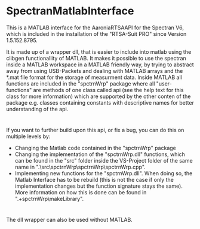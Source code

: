 # SpectranMatlabInterface

This is a MATLAB interface for the AaroniaRTSAAPI for the Spectran V6, which is included in the installation of the "RTSA-Suit PRO" since Version 1.5.152.8795.

It is made up of a wrapper dll, that is easier to include into matlab using the clibgen functionallity of MATLAB. 
It makes it possible to use the spectran inside a MATLAB workspace in a MATLAB friendly way, by trying to abstract away from using USB-Packets 
and dealing with MATLAB arrays and the *.mat file format for the storage of measurment data.
Inside MATLAB all functions are included in the "spctrnWrp" package where all "user-functions" are methods of one class called api 
(see the help text for this class for more information) which are supported by the other conten of the package e.g. classes containing constants 
with descriptive names for better understanding of the api.
#

If you want to further build upon this api, or fix a bug, you can do this on multiple levels by:

* Changing the Matlab code contained in the "spctrnWrp" package
* Changing the implementation of the "spctrnWrp.dll" functions, which can be found in the "src" folder inside the VS-Project folder of the same name in ".\src\spctrnWrp\spctrnWrp\spctrnWrp.cpp".
* Implementing new functions for the "spctrnWrp.dll". When doing so, the Matlab Interface has to be rebuild (this is not the case if only the implementation changes but the function signature stays the same). More information on how this is done can be found in ".\+spctrnWrp\makeLibrary".
		
#
The dll wrapper can also be used without MATLAB.
